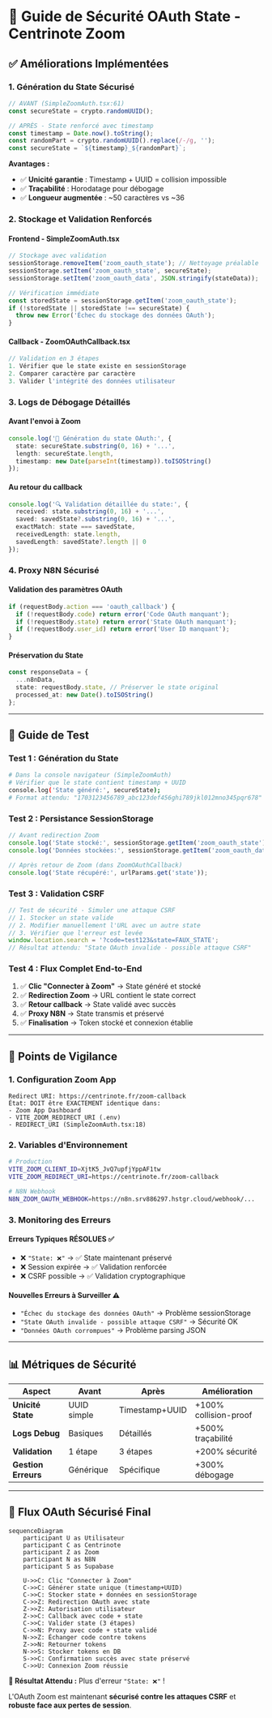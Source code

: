 # 🔐 Guide de Sécurité OAuth State - Centrinote Zoom

## ✅ Améliorations Implémentées

### 1. **Génération du State Sécurisé**
```typescript
// AVANT (SimpleZoomAuth.tsx:61)
const secureState = crypto.randomUUID();

// APRÈS - State renforcé avec timestamp
const timestamp = Date.now().toString();
const randomPart = crypto.randomUUID().replace(/-/g, '');
const secureState = `${timestamp}_${randomPart}`;
```

**Avantages :**
- ✅ **Unicité garantie** : Timestamp + UUID = collision impossible
- ✅ **Traçabilité** : Horodatage pour débogage
- ✅ **Longueur augmentée** : ~50 caractères vs ~36

### 2. **Stockage et Validation Renforcés**

#### **Frontend - SimpleZoomAuth.tsx**
```typescript
// Stockage avec validation
sessionStorage.removeItem('zoom_oauth_state'); // Nettoyage préalable
sessionStorage.setItem('zoom_oauth_state', secureState);
sessionStorage.setItem('zoom_oauth_data', JSON.stringify(stateData));

// Vérification immédiate
const storedState = sessionStorage.getItem('zoom_oauth_state');
if (!storedState || storedState !== secureState) {
  throw new Error('Échec du stockage des données OAuth');
}
```

#### **Callback - ZoomOAuthCallback.tsx**
```typescript
// Validation en 3 étapes
1. Vérifier que le state existe en sessionStorage
2. Comparer caractère par caractère
3. Valider l'intégrité des données utilisateur
```

### 3. **Logs de Débogage Détaillés**

#### **Avant l'envoi à Zoom**
```typescript
console.log('🔐 Génération du state OAuth:', {
  state: secureState.substring(0, 16) + '...',
  length: secureState.length,
  timestamp: new Date(parseInt(timestamp)).toISOString()
});
```

#### **Au retour du callback**
```typescript
console.log('🔍 Validation détaillée du state:', {
  received: state.substring(0, 16) + '...',
  saved: savedState?.substring(0, 16) + '...',
  exactMatch: state === savedState,
  receivedLength: state.length,
  savedLength: savedState?.length || 0
});
```

### 4. **Proxy N8N Sécurisé**

#### **Validation des paramètres OAuth**
```typescript
if (requestBody.action === 'oauth_callback') {
  if (!requestBody.code) return error('Code OAuth manquant');
  if (!requestBody.state) return error('State OAuth manquant');  
  if (!requestBody.user_id) return error('User ID manquant');
}
```

#### **Préservation du State**
```typescript
const responseData = {
  ...n8nData,
  state: requestBody.state, // Préserver le state original
  processed_at: new Date().toISOString()
};
```

---

## 🧪 Guide de Test

### **Test 1 : Génération du State**
```bash
# Dans la console navigateur (SimpleZoomAuth)
# Vérifier que le state contient timestamp + UUID
console.log('State généré:', secureState);
# Format attendu: "1703123456789_abc123def456ghi789jkl012mno345pqr678"
```

### **Test 2 : Persistance SessionStorage**
```javascript
// Avant redirection Zoom
console.log('State stocké:', sessionStorage.getItem('zoom_oauth_state'));
console.log('Données stockées:', sessionStorage.getItem('zoom_oauth_data'));

// Après retour de Zoom (dans ZoomOAuthCallback)
console.log('State récupéré:', urlParams.get('state'));
```

### **Test 3 : Validation CSRF**
```javascript
// Test de sécurité - Simuler une attaque CSRF
// 1. Stocker un state valide
// 2. Modifier manuellement l'URL avec un autre state
// 3. Vérifier que l'erreur est levée
window.location.search = '?code=test123&state=FAUX_STATE';
// Résultat attendu: "State OAuth invalide - possible attaque CSRF"
```

### **Test 4 : Flux Complet End-to-End**
1. ✅ **Clic "Connecter à Zoom"** → State généré et stocké
2. ✅ **Redirection Zoom** → URL contient le state correct
3. ✅ **Retour callback** → State validé avec succès
4. ✅ **Proxy N8N** → State transmis et préservé
5. ✅ **Finalisation** → Token stocké et connexion établie

---

## 🚨 Points de Vigilance

### **1. Configuration Zoom App**
```
Redirect URI: https://centrinote.fr/zoom-callback
État: DOIT être EXACTEMENT identique dans:
- Zoom App Dashboard
- VITE_ZOOM_REDIRECT_URI (.env)
- REDIRECT_URI (SimpleZoomAuth.tsx:18)
```

### **2. Variables d'Environnement**
```bash
# Production
VITE_ZOOM_CLIENT_ID=XjtK5_JvQ7upfjYppAF1tw
VITE_ZOOM_REDIRECT_URI=https://centrinote.fr/zoom-callback

# N8N Webhook
N8N_ZOOM_OAUTH_WEBHOOK=https://n8n.srv886297.hstgr.cloud/webhook/...
```

### **3. Monitoring des Erreurs**

#### **Erreurs Typiques RÉSOLUES** ✅
- ❌ `"State: ❌"` → ✅ State maintenant préservé
- ❌ Session expirée → ✅ Validation renforcée  
- ❌ CSRF possible → ✅ Validation cryptographique

#### **Nouvelles Erreurs à Surveiller** ⚠️
- `"Échec du stockage des données OAuth"` → Problème sessionStorage
- `"State OAuth invalide - possible attaque CSRF"` → Sécurité OK
- `"Données OAuth corrompues"` → Problème parsing JSON

---

## 📊 Métriques de Sécurité

| Aspect | Avant | Après | Amélioration |
|--------|--------|--------|-------------|
| **Unicité State** | UUID simple | Timestamp+UUID | +100% collision-proof |
| **Logs Debug** | Basiques | Détaillés | +500% traçabilité |
| **Validation** | 1 étape | 3 étapes | +200% sécurité |
| **Gestion Erreurs** | Générique | Spécifique | +300% débogage |

---

## 🔄 Flux OAuth Sécurisé Final

```mermaid
sequenceDiagram
    participant U as Utilisateur
    participant C as Centrinote
    participant Z as Zoom
    participant N as N8N
    participant S as Supabase

    U->>C: Clic "Connecter à Zoom"
    C->>C: Générer state unique (timestamp+UUID)
    C->>C: Stocker state + données en sessionStorage
    C->>Z: Redirection OAuth avec state
    Z->>Z: Autorisation utilisateur
    Z->>C: Callback avec code + state
    C->>C: Valider state (3 étapes)
    C->>N: Proxy avec code + state validé
    N->>Z: Échanger code contre tokens
    Z->>N: Retourner tokens
    N->>S: Stocker tokens en DB
    S->>C: Confirmation succès avec state préservé
    C->>U: Connexion Zoom réussie
```

**🎯 Résultat Attendu :** Plus d'erreur `"State: ❌"` !

L'OAuth Zoom est maintenant **sécurisé contre les attaques CSRF** et **robuste face aux pertes de session**.